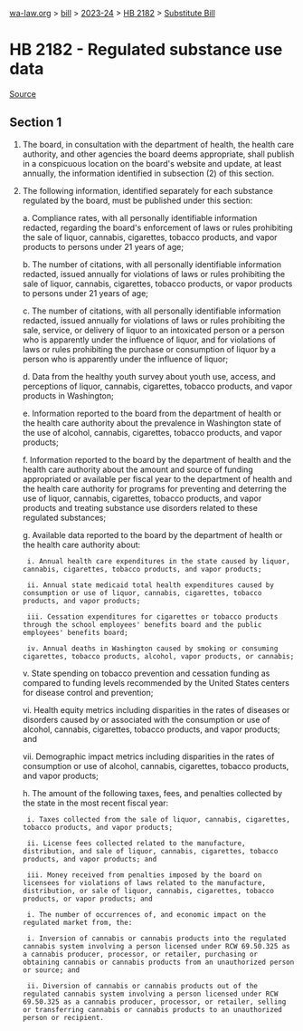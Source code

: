 [wa-law.org](/) > [bill](/bill/) > [2023-24](/bill/2023-24/) > [HB 2182](/bill/2023-24/hb/2182/) > [Substitute Bill](/bill/2023-24/hb/2182/S/)

# HB 2182 - Regulated substance use data

[Source](http://lawfilesext.leg.wa.gov/biennium/2023-24/Pdf/Bills/House%20Bills/2182-S.pdf)

## Section 1
1. The board, in consultation with the department of health, the health care authority, and other agencies the board deems appropriate, shall publish in a conspicuous location on the board's website and update, at least annually, the information identified in subsection (2) of this section.

2. The following information, identified separately for each substance regulated by the board, must be published under this section:

    a. Compliance rates, with all personally identifiable information redacted, regarding the board's enforcement of laws or rules prohibiting the sale of liquor, cannabis, cigarettes, tobacco products, and vapor products to persons under 21 years of age;

    b. The number of citations, with all personally identifiable information redacted, issued annually for violations of laws or rules prohibiting the sale of liquor, cannabis, cigarettes, tobacco products, or vapor products to persons under 21 years of age;

    c. The number of citations, with all personally identifiable information redacted, issued annually for violations of laws or rules prohibiting the sale, service, or delivery of liquor to an intoxicated person or a person who is apparently under the influence of liquor, and for violations of laws or rules prohibiting the purchase or consumption of liquor by a person who is apparently under the influence of liquor;

    d. Data from the healthy youth survey about youth use, access, and perceptions of liquor, cannabis, cigarettes, tobacco products, and vapor products in Washington;

    e. Information reported to the board from the department of health or the health care authority about the prevalence in Washington state of the use of alcohol, cannabis, cigarettes, tobacco products, and vapor products;

    f. Information reported to the board by the department of health and the health care authority about the amount and source of funding appropriated or available per fiscal year to the department of health and the health care authority for programs for preventing and deterring the use of liquor, cannabis, cigarettes, tobacco products, and vapor products and treating substance use disorders related to these regulated substances;

    g. Available data reported to the board by the department of health or the health care authority about:

        i. Annual health care expenditures in the state caused by liquor, cannabis, cigarettes, tobacco products, and vapor products;

        ii. Annual state medicaid total health expenditures caused by consumption or use of liquor, cannabis, cigarettes, tobacco products, and vapor products;

        iii. Cessation expenditures for cigarettes or tobacco products through the school employees' benefits board and the public employees' benefits board;

        iv. Annual deaths in Washington caused by smoking or consuming cigarettes, tobacco products, alcohol, vapor products, or cannabis;

    v. State spending on tobacco prevention and cessation funding as compared to funding levels recommended by the United States centers for disease control and prevention;

    vi. Health equity metrics including disparities in the rates of diseases or disorders caused by or associated with the consumption or use of alcohol, cannabis, cigarettes, tobacco products, and vapor products; and

    vii. Demographic impact metrics including disparities in the rates of consumption or use of alcohol, cannabis, cigarettes, tobacco products, and vapor products;

    h. The amount of the following taxes, fees, and penalties collected by the state in the most recent fiscal year:

        i. Taxes collected from the sale of liquor, cannabis, cigarettes, tobacco products, and vapor products;

        ii. License fees collected related to the manufacture, distribution, and sale of liquor, cannabis, cigarettes, tobacco products, and vapor products; and

        iii. Money received from penalties imposed by the board on licensees for violations of laws related to the manufacture, distribution, or sale of liquor, cannabis, cigarettes, tobacco products, or vapor products; and

        i. The number of occurrences of, and economic impact on the regulated market from, the:

        i. Inversion of cannabis or cannabis products into the regulated cannabis system involving a person licensed under RCW 69.50.325 as a cannabis producer, processor, or retailer, purchasing or obtaining cannabis or cannabis products from an unauthorized person or source; and

        ii. Diversion of cannabis or cannabis products out of the regulated cannabis system involving a person licensed under RCW 69.50.325 as a cannabis producer, processor, or retailer, selling or transferring cannabis or cannabis products to an unauthorized person or recipient.

